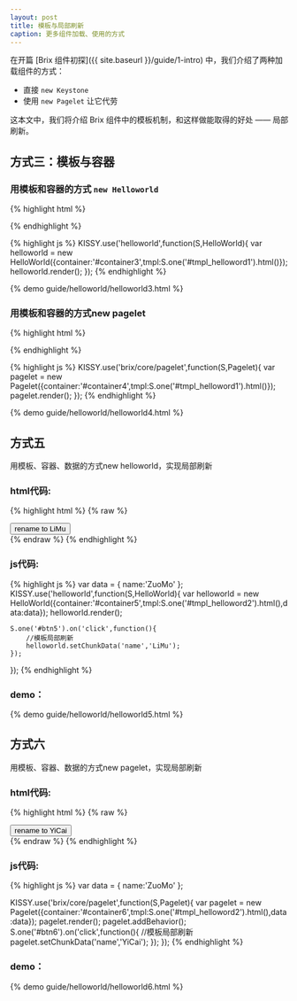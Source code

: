 ```yaml
---
layout: post
title: 模板与局部刷新
caption: 更多组件加载、使用的方式
---
```


在开篇 [Brix 组件初探]({{ site.baseurl }}/guide/1-intro) 中，我们介绍了两种加载组件的方式：

 - 直接 `new Keystone`
 - 使用 `new Pagelet` 让它代劳

这本文中，我们将介绍 Brix 组件中的模板机制，和这样做能取得的好处 —— 局部刷新。

## 方式三：模板与容器

### 用模板和容器的方式 `new Helloworld`

{% highlight html %}
<div id="container3">
</div>
<script type="text/template" id="tmpl_helloword1">
    <div>
        <span>Hello <span>World</span></span>
    </div>
</script>
{% endhighlight %}

{% highlight js %}
KISSY.use('helloworld',function(S,HelloWorld){
    var helloworld = new HelloWorld({container:'#container3',tmpl:S.one('#tmpl_helloword1').html()});
    helloworld.render();
});
{% endhighlight %}

{% demo guide/helloworld/helloworld3.html %}

### 用模板和容器的方式new pagelet

{% highlight html %}
<div id="container4">
</div>
<script type="text/template" id="tmpl_helloword1">
    <div bx-name="helloworld" path="helloworld">
        <span>Hello <span>World</span></span>
    </div>
</script>
{% endhighlight %}

{% highlight js %}
KISSY.use('brix/core/pagelet',function(S,Pagelet){
    var pagelet = new Pagelet({container:'#container4',tmpl:S.one('#tmpl_helloword1').html()});
    pagelet.render();
});
{% endhighlight %}

{% demo guide/helloworld/helloworld4.html %}

## 方式五

用模板、容器、数据的方式new helloworld，实现局部刷新

### html代码:

{% highlight html %}
{% raw %}
<div id="container5">
    <button id="btn5" class="btn btn-taobao btn-size30">
        rename to LiMu
    </button>
</div>
<script type="text/template" id="tmpl_helloword2">
    <div bx-name="helloworld">
        <span>Hello
            <span bx-tmpl="helloworld" bx-datakey="name">{{name}}</span>
        </span>
    </div>
</script>
{% endraw %}
{% endhighlight %}

### js代码:

{% highlight js %}
var data = {
    name:'ZuoMo'
};
KISSY.use('helloworld',function(S,HelloWorld){
    var helloworld = new HelloWorld({container:'#container5',tmpl:S.one('#tmpl_helloword2').html(),data:data});
    helloworld.render();

    S.one('#btn5').on('click',function(){
        //模板局部刷新
        helloworld.setChunkData('name','LiMu');
    });
});
{% endhighlight %}

### demo：

{% demo guide/helloworld/helloworld5.html %}

## 方式六

用模板、容器、数据的方式new pagelet，实现局部刷新

### html代码:

{% highlight html %}
{% raw %}
<div id="container6">
    <button id="btn6" class="btn btn-taobao btn-size30">
        rename to YiCai
    </button>
</div>
<script type="text/template" id="tmpl_helloword2">
    <div bx-name="helloworld" path="helloworld">
        <span>Hello
            <span bx-tmpl="helloworld" bx-datakey="name">{{name}}</span>
        </span>
    </div>
</script>
{% endraw %}
{% endhighlight %}

### js代码:

{% highlight js %}
var data = {
    name:'ZuoMo'
};

KISSY.use('brix/core/pagelet',function(S,Pagelet){
    var pagelet = new Pagelet({container:'#container6',tmpl:S.one('#tmpl_helloword2').html(),data:data});
    pagelet.render();
    pagelet.addBehavior();
    S.one('#btn6').on('click',function(){
        //模板局部刷新
        pagelet.setChunkData('name','YiCai');
    });
});
{% endhighlight %}

### demo：

{% demo guide/helloworld/helloworld6.html %}
